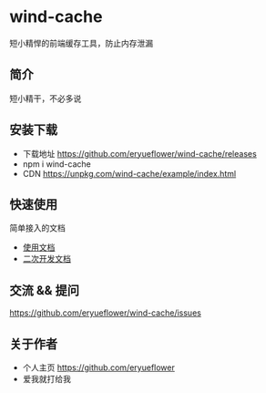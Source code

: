 # wind-cache

短小精悍的前端缓存工具，防止内存泄漏

## 简介

短小精干，不必多说

## 安装下载

- 下载地址 https://github.com/eryueflower/wind-cache/releases
- npm i wind-cache
- CDN https://unpkg.com/wind-cache/example/index.html

## 快速使用

简单接入的文档

- [使用文档](./doc/use/README.md)
- [二次开发文档](./doc/dev/README.md)

## 交流 && 提问

https://github.com/eryueflower/wind-cache/issues

## 关于作者

- 个人主页 https://github.com/eryueflower
- 爱我就打给我
